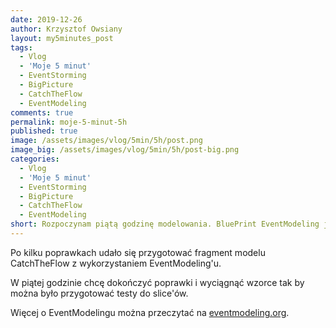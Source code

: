 ```yaml
---
date: 2019-12-26
author: Krzysztof Owsiany
layout: my5minutes_post
tags:
  - Vlog
  - 'Moje 5 minut'
  - EventStorming
  - BigPicture
  - CatchTheFlow
  - EventModeling
comments: true
permalink: moje-5-minut-5h
published: true
image: /assets/images/vlog/5min/5h/post.png
image_big: /assets/images/vlog/5min/5h/post-big.png
categories:
  - Vlog
  - 'Moje 5 minut'
  - EventStorming
  - BigPicture
  - CatchTheFlow
  - EventModeling
short: Rozpoczynam piątą godzinę modelowania. BluePrint EventModeling jest już bardzo rozbudowany i nanoszę kosmetyczne zmiany.
---
```

Po kilku poprawkach udało się przygotować fragment modelu CatchTheFlow z wykorzystaniem EventModeling'u.

W piątej godzinie chcę dokończyć poprawki i wyciągnąć wzorce tak by można było przygotować testy do slice'ów.

Więcej o EventModelingu można przeczytać na [eventmodeling.org](https://eventmodeling.org).